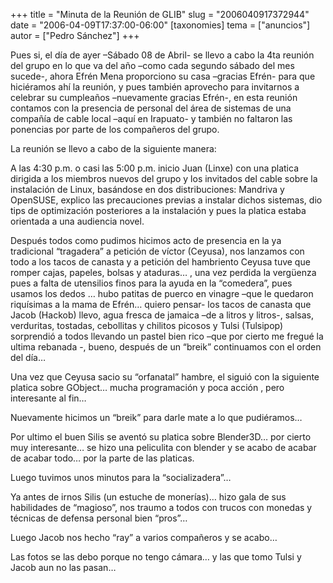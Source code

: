 +++
title = "Minuta de la Reunión de GLIB"
slug = "2006040917372944"
date = "2006-04-09T17:37:00-06:00"
[taxonomies]
tema = ["anuncios"]
autor = ["Pedro Sánchez"]
+++

Pues si, el día de ayer –Sábado 08 de Abril- se llevo a cabo la 4ta
reunión del grupo en lo que va del año –como cada segundo sábado del mes
sucede-, ahora Efrén Mena proporciono su casa –gracias Efrén- para que
hiciéramos ahí la reunión, y pues también aprovecho para invitarnos a
celebrar su cumpleaños –nuevamente gracias Efrén-, en esta reunión
contamos con la presencia de personal del área de sistemas de una
compañía de cable local –aquí en Irapuato- y también no faltaron las
ponencias por parte de los compañeros del grupo.

La reunión se llevo a cabo de la siguiente manera:

<!-- more -->
A las 4:30 p.m. o casi las 5:00 p.m. inicio Juan (Linxe) con una platica
dirigida a los miembros nuevos del grupo y los invitados del cable sobre
la instalación de Linux, basándose en dos distribuciones: Mandriva y
OpenSUSE, explico las precauciones previas a instalar dichos sistemas,
dio tips de optimización posteriores a la instalación y pues la platica
estaba orientada a una audiencia novel.

Después todos como pudimos hicimos acto de presencia en la ya
tradicional “tragadera” a petición de víctor (Ceyusa), nos lanzamos con
todo a los tacos de canasta y a petición del hambriento Ceyusa tuve que
romper cajas, papeles, bolsas y ataduras… , una vez perdida la vergüenza
pues a falta de utensilios finos para la ayuda en la “comedera”, pues
usamos los dedos … hubo patitas de puerco en vinagre –que le quedaron
riquísimas a la mama de Efrén… quiero pensar- los tacos de canasta que
Jacob (Hackob) llevo, agua fresca de jamaica –de a litros y litros-,
salsas, verduritas, tostadas, cebollitas y chilitos picosos y Tulsi
(Tulsipop) sorprendió a todos llevando un pastel bien rico –que por
cierto me fregué la ultima rebanada -, bueno, después de un “breik”
continuamos con el orden del día…

Una vez que Ceyusa sacio su “orfanatal” hambre, el siguió con la
siguiente platica sobre GObject… mucha programación y poca acción , pero
interesante al fin…

Nuevamente hicimos un “breik” para darle mate a lo que pudiéramos…

Por ultimo el buen Silis se aventó su platica sobre Blender3D… por
cierto muy interesante… se hizo una peliculita con blender y se acabo de
acabar de acabar todo… por la parte de las platicas.

Luego tuvimos unos minutos para la “socializadera”…

Ya antes de irnos Silis (un estuche de monerías)… hizo gala de sus
habilidades de “magioso”, nos traumo a todos con trucos con monedas y
técnicas de defensa personal bien “pros”…

Luego Jacob nos hecho “ray” a varios compañeros y se acabo…

Las fotos se las debo porque no tengo cámara… y las que tomo Tulsi y
Jacob aun no las pasan…
